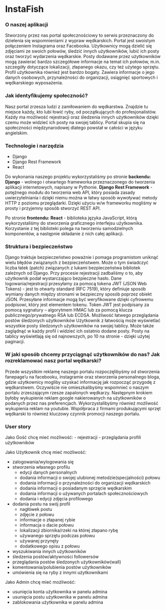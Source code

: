 <h1>InstaFish</h1>
<h3>O naszej aplikacji</h3>
Stworzony przez nas portal społecznościowy to serwis przeznaczony do dzielenia się wspomnieniami z wypraw wędkarskich. Portal jest swoistym połączeniem Instagrama oraz Facebooka. Użytkownicy mogą dzielić się zdjęciami ze swoich połowów, śledzić innych użytkowników, lubić ich posty oraz tworzyć wydarzenia wędkarskie. Posty dodawane przez użytkowników mogą zawierać bardzo szczegółowe informacje na temat ich połowów, m.in. szczegóły dotyczące lokalizacji, złapanego okazu, czy też użytego sprzętu. Profil użytkownika również jest bardzo bogaty. Zawiera informacje o jego danych osobowych, przynależności do organizacji, osiągnięć sportowych i wędkarskiego wyposażenia.

<h3>Jak identyfikujemy społeczność?</h3>
Nasz portal zrzesza ludzi z zamiłowaniem do wędkarstwa. Znajdzie tu miejsce każdy, kto lubi łowić ryby, od początkujących do profesjonalistów. Każdy ma możliwość rejestracji oraz śledzenia innych użytkowników dzięki czemu może widzieć ich posty na swojej tablicy. Portal skupia się na społeczności międzynarodowej dlatego powstał w całości w języku angielskim.

<h3>Technologie i narzędzia</h3>

- Django
- Django Rest Framework
- React

Do wykonania naszego projektu wykorzystaliśmy po stronie <strong>backendu:</strong>
<strong>Django</strong> - wolnego i otwartego frameworka przeznaczonego do tworzenia aplikacji internetowych, napisany w Pythonie. 
<strong>Django Rest Framework</strong> - potężnego modułu do tworzenia web API, który posiada zasady uwierzytelniania i dzięki niemu można w łatwy sposób wywoływać metody HTTP z poziomu przeglądarki. Dzięki użyciu w/w frameworku mogliśmy w prosty i przyjemny sposób stworzyć REST API.

Po stronie <strong>frontendu:</strong>
<strong>React</strong> - biblioteka języka JavaScript, którą wykorzystaliśmy do stworzenia graficznego interfejsu użytkownika. Korzystanie z tej biblioteki polega na tworzeniu samodzielnych komponentów, a następnie składanie z nich całej aplikacji.

<h3>Struktura i bezpieczeństwo</h3>
Django traktuje bezpieczeństwo poważnie i pomaga programistom uniknąć wielu błędów związanych z bezpieczeństwem. Może o tym świadczyć liczba łatek (patch) związanych z lukami bezpieczeństwa bibliotek zależnych od Django.
Przy procesie rejestracji zadbaliśmy o to, aby użytkownik podał wystarczająco bezpieczne hasło.
Dane logowania/rejestracji przesyłamy za pomocą tokena JWT (JSON Web Tokens) - jest to otwarty standard (RFC 7519), który definiuje sposób wymiany danych między stronami w bezpieczny sposób poprzez obiekt JSON. Przesyłane informacje mogą być weryfikowane dzięki cyfrowemu podpisowi, który jest elementem tokenu. Token JWT jest podpisany za pomocą sygnatury – algorytmem HMAC lub za pomocą klucza publicznego/prywatnego RSA lub ECDSA.
Możliwość łatwego przeglądania postów śledzonych użytkowników
Użytkownik z łatwością może wyświetlać wszystkie posty śledzonych użytkowników na swojej tablicy. Może także zaglądnąć w każdy profil i widzieć ich ostatnio dodane posty. Posty na tablicy wyświetlają się od najnowszych, po 10 na stronie - dzięki użytej paginacji.

<h3>W jaki sposób chcemy przyciągnąć użytkowników do nas? 
Jak rozreklamować nasz portal wędkarski?</h3>
Przede wszystkim reklamę naszego portalu rozpoczęlibyśmy od stworzenia fanepage’u na facebooku, instagramie oraz stworzenia personalnego bloga, gdzie użytkownicy mogliby uzyskać informację jak rozpocząć przygodę z wędkarstwem. Oczywiście nie omieszkalibyśmy wspomnieć o naszym portalu zrzeszającym rzesze zapalonych wędkarzy.  Następnym krokiem byłoby wykupienie reklam google nakierowanych na użytkowników 
o podanych przez nas preferencjach. Wykorzystalibyśmy również możliwość wykupienia reklam na youtubie. Współpraca z firmami produkującymi sprzęt wędkarski to również kluczowy czynnik promocji naszego portalu.

<h3>User story</h3>
Jako Gość chcę mieć możliwość:
- rejestracji
- przeglądania profili użytkowników

Jako Użytkownik chcę mieć możliwość:
- zalogowania/wylogowania się
- stworzenia własnego profilu
	- edycji danych personalnych
	- dodania informacji o swojej ulubionej metodzie(specjalności) połowu
	- dodania informacji o przynależności do organizacji wędkarskich
	- dodania informacji o posiadanym sprzęcie wędkarskim
	- dodania informacji o używanych portalach społecznościowych 
	- dodania i edycji zdjęcia profilowego
- dodania postu na swój profil
	- nagłówek postu
	- zdjęcie z połowu
	- informacje o złapanej rybie
	- informacja o dacie połowu
	- lokalizacji zbiornika/rzeki na której złapano rybę
	- używanego sprzętu podczas połowu
	- używanej przynęty
	- dodatkowego opisu z połowu
- wyszukiwania innych użytkowników
- śledzenia postów/aktywności followersów
- przeglądania postów śledzonych użytkowników(wall)
- komentowania/polubienia postów użytkowników
- umówienia się na ryby z innymi użytkownikami 

Jako Admin chcę mieć możliwość:
- usunięcia konta użytkownika w panelu admina
- usunięcia postu użytkownika w panelu admina
- zablokowania użytkownika w panelu admina





